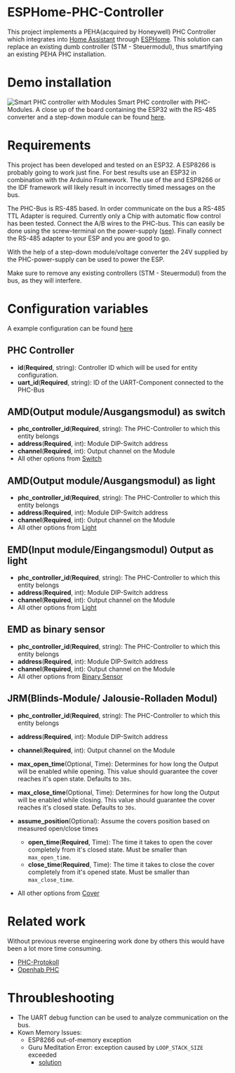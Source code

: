 # ESPHome-PHC-Controller

This project implements a PEHA(acquired by Honeywell) PHC Controller which integrates into [Home Assistant](https://home-assistant.io) through [ESPHome](https://esphome.io). This solution can replace an existing dumb controller (STM - Steuermodul), thus smartifying an existing PEHA PHC installation.

# Demo installation

![Smart PHC controller with Modules](smart_phc.jpg)
Smart PHC controller with PHC-Modules. A close up of the board containing the ESP32 with the RS-485 converter and a step-down module can be found [here](esp_board.jpg).

# Requirements

This project has been developed and tested on an ESP32. A ESP8266 is probably going to work just fine. For best results use an ESP32 in combination with the Arduino Framework. The use of the and ESP8266 or the IDF framework will likely result in incorrectly timed messages on the bus.

The PHC-Bus is RS-485 based. In order communicate on the bus a RS-485 TTL Adapter is required. Currently only a Chip with automatic flow control has been tested.
Connect the A/B wires to the PHC-bus. This can easily be done using the screw-terminal on the power-supply ([see](power_supply.jpg)).
Finally connect the RS-485 adapter to your ESP and you are good to go.

With the help of a step-down module/voltage converter the 24V supplied by the PHC-power-supply can be used to power the ESP.

Make sure to remove any existing controllers (STM - Steuermodul) from the bus, as they will interfere.

# Configuration variables

A example configuration can be found [here](example.yaml)

## PHC Controller

- **id**(**Required**, string): Controller ID which will be used for entity configuration.
- **uart_id**(**Required**, string): ID of the UART-Component connected to the PHC-Bus

## AMD(Output module/Ausgangsmodul) as switch

- **phc_controller_id**(**Required**, string): The PHC-Controller to which this entity belongs
- **address**(**Required**, int): Module DIP-Switch address
- **channel**(**Required**, int): Output channel on the Module
- All other options from [Switch](https://esphome.io/components/switch/index.html#config-switch)

## AMD(Output module/Ausgangsmodul) as light

- **phc_controller_id**(**Required**, string): The PHC-Controller to which this entity belongs
- **address**(**Required**, int): Module DIP-Switch address
- **channel**(**Required**, int): Output channel on the Module
- All other options from [Light](https://esphome.io/components/light/index.html#config)

## EMD(Input module/Eingangsmodul) Output as light

- **phc_controller_id**(**Required**, string): The PHC-Controller to which this entity belongs
- **address**(**Required**, int): Module DIP-Switch address
- **channel**(**Required**, int): Output channel on the Module
- All other options from [Light](https://esphome.io/components/light/index.html#config)

## EMD as binary sensor

- **phc_controller_id**(**Required**, string): The PHC-Controller to which this entity belongs
- **address**(**Required**, int): Module DIP-Switch address
- **channel**(**Required**, int): Output channel on the Module
- All other options from [Binary Sensor](https://esphome.io/components/binary_sensor/index.html#config)

## JRM(Blinds-Module/ Jalousie-Rolladen Modul)

- **phc_controller_id**(**Required**, string): The PHC-Controller to which this entity belongs
- **address**(**Required**, int): Module DIP-Switch address
- **channel**(**Required**, int): Output channel on the Module
- **max_open_time**(Optional, Time): Determines for how long the Output will be enabled while opening. This value should guarantee the cover reaches it's open state. Defaults to `30s`.
- **max_close_time**(Optional, Time): Determines for how long the Output will be enabled while closing. This value should guarantee the cover reaches it's closed state. Defaults to `30s`.
- **assume_position**(Optional): Assume the covers position based on measured open/close times
  - **open_time**(**Required**, Time): The time it takes to open the cover completely from it's closed state. Must be smaller than `max_open_time`.
  - **close_time**(**Required**, Time): The time it takes to close the cover completely from it's opened state. Must be smaller than `max_close_time`.

- All other options from [Cover](https://esphome.io/components/cover/index.html#config)

# Related work

Without previous reverse engineering work done by others this would have been a lot more time consuming.

- [PHC-Protokoll](https://www.phc-forum.de/media/kunena/attachments/253/PHC-Protokoll.pdf)
- [Openhab PHC](https://github.com/openhab/openhab-addons/blob/da59cdd255a66275dd7ae11dd294fedca4942d30/bundles/org.openhab.binding.phc/src/main/java/org/openhab/binding/phc/internal/handler/PHCBridgeHandler.java)

# Throubleshooting

- The UART debug function can be used to analyze communication on the bus.
- Kown Memory Issues:
  - ESP8266 out-of-memory exception
  - Guru Meditation Error: exception caused by `LOOP_STACK_SIZE` exceeded
    - [solution](https://community.platformio.org/t/esp32-stack-configuration-reloaded/20994/2)
